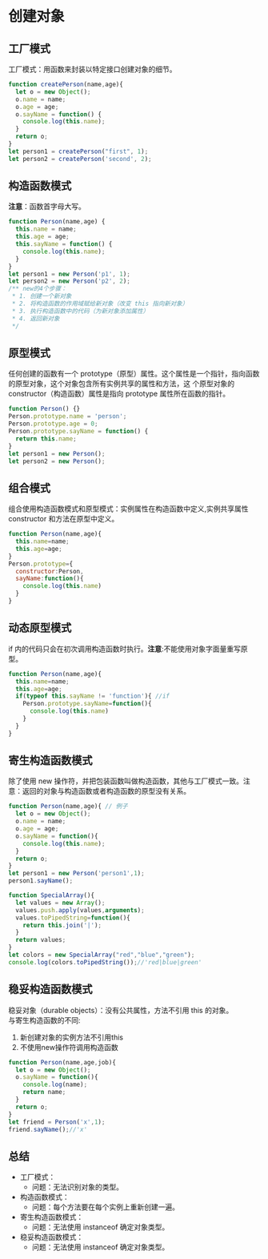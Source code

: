 # 创建对象
## 工厂模式
工厂模式：用函数来封装以特定接口创建对象的细节。  
```js
function createPerson(name,age){
  let o = new Object();
  o.name = name;
  o.age = age;
  o.sayName = function() {
    console.log(this.name);
  }
  return o;
}
let person1 = createPerson("first", 1);
let person2 = createPerson('second', 2);
```

## 构造函数模式 
**注意**：函数首字母大写。
```js
function Person(name,age) {
  this.name = name;
  this.age = age;
  this.sayName = function() {
    console.log(this.name);
  }
}
let person1 = new Person('p1', 1);
let person2 = new Person('p2', 2);
/** new的4个步骤：
 * 1. 创建一个新对象 
 * 2. 将构造函数的作用域赋给新对象（改变 this 指向新对象）
 * 3. 执行构造函数中的代码（为新对象添加属性）
 * 4. 返回新对象
 */
```
## 原型模式
任何创建的函数有一个 prototype（原型）属性。这个属性是一个指针，指向函数的原型对象，这个对象包含所有实例共享的属性和方法，这
个原型对象的 constructor（构造函数）属性是指向 prototype 属性所在函数的指针。  
```js
function Person() {}
Person.prototype.name = 'person';
Person.prototype.age = 0;
Person.prototype.sayName = function() {
  return this.name;
}
let person1 = new Person();
let person2 = new Person();
```
## 组合模式
组合使用构造函数模式和原型模式：实例属性在构造函数中定义,实例共享属性 constructor 和方法在原型中定义。  
```js
function Person(name,age){
  this.name=name;
  this.age=age;
}
Person.prototype={
  constructor:Person,
  sayName:function(){
    console.log(this.name)
  }
}
```
## 动态原型模式
if 内的代码只会在初次调用构造函数时执行。**注意**:不能使用对象字面量重写原型。  
```js
function Person(name,age){
  this.name=name;
  this.age=age;
  if(typeof this.sayName != 'function'){ //if
    Person.prototype.sayName=function(){
      console.log(this.name)
    }
  }
}
```
## 寄生构造函数模式
除了使用 new 操作符，并把包装函数叫做构造函数，其他与工厂模式一致。注意：返回的对象与构造函数或者构造函数的原型没有关系。   
```js
function Person(name,age){ // 例子
  let o = new Object();
  o.name = name;
  o.age = age;
  o.sayName = function(){
    console.log(this.name);
  }
  return o;
}
let person1 = new Person('person1',1);
person1.sayName();

function SpecialArray(){
  let values = new Array();
  values.push.apply(values,arguments);
  values.toPipedString=function(){
    return this.join('|');
  }
  return values;
}
let colors = new SpecialArray("red","blue","green");
console.log(colors.toPipedString());//'red|blue|green'
```
## 稳妥构造函数模式
稳妥对象（durable objects）：没有公共属性，方法不引用 this 的对象。  
与寄生构造函数的不同:
1. 新创建对象的实例方法不引用this
2. 不使用new操作符调用构造函数
```js
function Person(name,age,job){
  let o = new Object();
  o.sayName = function(){
    console.log(name);
    return name;
  }
  return o;
}
let friend = Person('x',1);
friend.sayName();//'x'
```
## 总结
+ 工厂模式：
  - 问题：无法识别对象的类型。
+ 构造函数模式：
  - 问题：每个方法要在每个实例上重新创建一遍。
+ 寄生构造函数模式：
  - 问题：无法使用 instanceof 确定对象类型。
+ 稳妥构造函数模式：
  - 问题：无法使用 instanceof 确定对象类型。